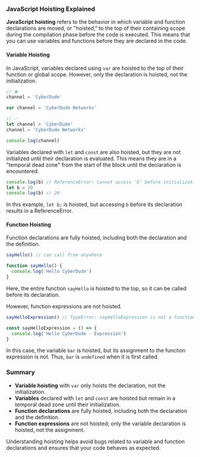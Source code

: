 ### JavaScript Hoisting Explained

**JavaScript hoisting** refers to the behavior in which variable and function declarations are moved, or "hoisted," to the top of their containing scope during the compilation phase before the code is executed. This means that you can use variables and functions before they are declared in the code.

#### Variable Hoisting

In JavaScript, variables declared using `var` are hoisted to the top of their function or global scope. However, only the declaration is hoisted, not the initialization.

```js
// ❌
channel = 'CyberDude'

var channel = 'CyberDude Networks'

// ✅
let channel = 'CyberDude'
channel = 'CyberDude Networks'

console.log(channel)
```

Variables declared with `let` and `const` are also hoisted, but they are not initialized until their declaration is evaluated. This means they are in a "temporal dead zone" from the start of the block until the declaration is encountered.

```javascript
console.log(b) // ReferenceError: Cannot access 'b' before initialization
let b = 20
console.log(b) // 20
```

In this example, `let b;` is hoisted, but accessing `b` before its declaration results in a ReferenceError.

#### Function Hoisting

Function declarations are fully hoisted, including both the declaration and the definition.

```javascript
sayHello() // can call from anywhere

function sayHello() {
  console.log('Hello CyberDude')
}
```

Here, the entire function `sayHello` is hoisted to the top, so it can be called before its declaration.

However, function expressions are not hoisted.

```javascript
sayHelloExpression() // TypeError: sayHelloExpression is not a function

const sayHelloExpression = () => {
  console.log('Hello CyberDude - Expression')
}
```

In this case, the variable `bar` is hoisted, but its assignment to the function expression is not. Thus, `bar` is `undefined` when it is first called.

### Summary

- **Variable hoisting** with `var` only hoists the declaration, not the initialization.
- **Variables** declared with `let` and `const` are hoisted but remain in a temporal dead zone until their initialization.
- **Function declarations** are fully hoisted, including both the declaration and the definition.
- **Function expressions** are not hoisted; only the variable declaration is hoisted, not the assignment.

Understanding hoisting helps avoid bugs related to variable and function declarations and ensures that your code behaves as expected.
